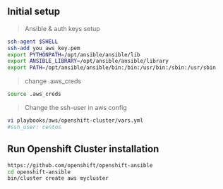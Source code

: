 ##  Initial setup

> Ansible & auth keys setup 

```sh
ssh-agent $SHELL
ssh-add you_aws_key.pem
export PYTHONPATH=/opt/ansible/ansible/lib
export ANSIBLE_LIBRARY=/opt/ansible/ansible/library
export PATH=/opt/ansible/ansible/bin:/bin:/usr/bin:/sbin:/usr/sbin
```

> change .aws_creds     

```sh
source .aws_creds
```

> Change the ssh-user in aws config  

```sh
vi playbooks/aws/openshift-cluster/vars.yml
#ssh_user: centos
```

## Run Openshift Cluster installation

```sh
https://github.com/openshift/openshift-ansible
cd openshift-ansible
bin/cluster create aws mycluster
```



